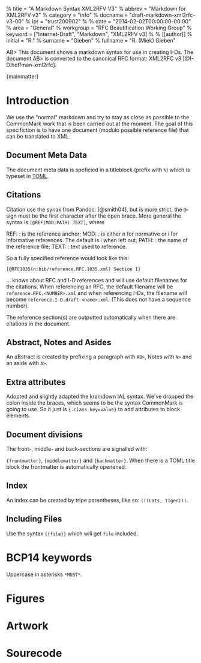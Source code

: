% title = "A Markdown Syntax XML2RFV V3"
% abbrev = "Markdown for XML2RFV v3"
% category = "info"
% docname = "draft-markdown-xml2rfc-v3-00"
% ipr = "trust200902"
%
% date = "2014-02-02T00:00:00-00:00"
% area = "General"
% workgroup = "RFC Beautification Working Group"
% keyword = ["Internet-Draft", "Markdown", "XML2RFV v3]
%
% [[author]]
% initial = "R."
% surname = "Gieben"
% fullname = "R. (Miek) Gieben"

AB> This document shows a markdown syntax for use in creating I-Ds. The document
AB> is converted to the canonical RFC format: XML2RFC v3 [@I-D.hoffman-xml2rfc].

{mainmatter}

# Introduction

We use the "normal" markdown and try to stay as close as possible to the CommonMark work that
is been carried out at the moment. The goal of this specifiction is to have one document (modulo
possible reference file) that can be translated to XML.

## Document Meta Data

The document meta data is speficied in a titleblock (prefix with `%`) which is typeset in [TOML](https://github.com/toml-lang/toml).

## Citations

Citation use the synax from Pandoc: [@smith04], but is more strict, the `@`-sign must be the first
character after the open brace. 
More general the syntax is `[@REF(MOD:PATH) TEXT]`, where

REF: 
:   is the reference anchor;
MOD:
:   is either n for normative or i for informative references. The default is i when left out;
PATH: 
:   the name of the reference file;
TEXT:
:   text used to reference.

So a fully specified reference would look like this:

    [@RFC1035(n:bib/reference.RFC.1035.xml) Section 1]

... knows about RFC and I-D references and will use default filenames for the citations. When referencing
an RFC, the default filename will be `reference.RFC.<NUMBER>.xml` and when referencing I-Ds,
the filename will become `reference.I-D.draft-<name>.xml`. (This does not have a sequence number).

The reference section(s) are outputted automatically when there are citations in the document.

## Abstract, Notes and Asides

An aBstract is created by prefixing a paragraph with `AB>`, Notes with `N>` and an aside with `A>`.

## Extra attributes

Adopted and slightly adapted the kramdown IAL syntax. We've dropped the colon inside the
braces, which seems to be the syntax CommonMark is going to use. So it just is `{.class key=value}`
to add attributes to block elements.

## Document divisions

The front-, middle- and back-sections are signalled with:

`{frontmatter}`, `{middlematter}` and `{backmatter}`. When there is a TOML title block the frontmatter
is automatically openened.

## Index

An index can be created by tripe parentheses, like so: `(((Cats, Tiger)))`.

## Including Files

Use the syntax `{{file}}` which will get `file` included.

# BCP14 keywords

Uppercase in asterisks `*MUST*`.

# Figures

# Artwork

# Sourecode
